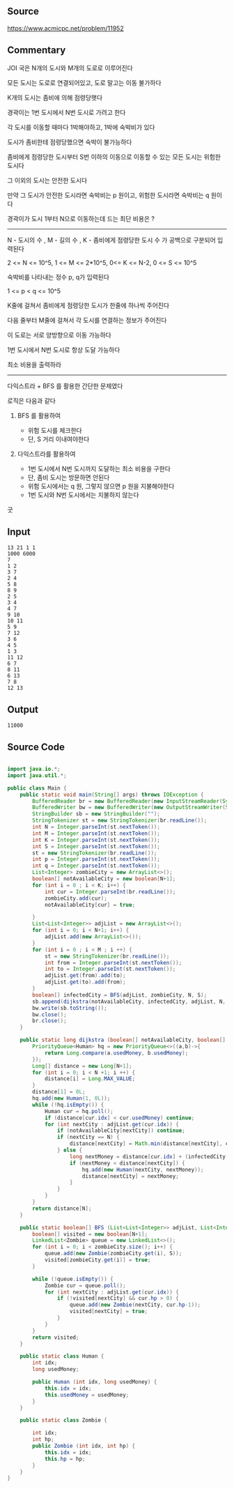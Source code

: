 ## Source
https://www.acmicpc.net/problem/11952


## Commentary

JOI 국은 N개의 도시와 M개의 도로로 이루어진다

모든 도시는 도로로 연결되어있고, 도로 말고는 이동 불가하다

K개의 도시는 좀비에 의해 점령당햇다

경곽이는 1번 도시에서 N번 도시로 가려고 한다

각 도시를 이동할 때마다 1박해야하고, 1박에 숙박비가 있다

도시가 좀비한테 점령당했으면 숙박이 불가능하다

좀비에게 점령당한 도시부터 S번 이하의 이동으로 이동할 수 있는 모든 도시는 위험한 도시다

그 이외의 도시는 안전한 도시다

만약 그 도시가 안전한 도시라면 숙박비는 p 원이고, 위험한 도시라면 숙박비는 q 원이다

경곽이가 도시 1부터 N으로 이동하는데 드는 최단 비용은 ?

----

N - 도시의 수 , M - 길의 수 , K - 좀비에게 점령당한 도시 수 가 공백으로 구분되어 입력된다

2 <= N <= 10^5, 1 <= M <= 2*10^5, 0<= K <= N-2, 0 <= S <= 10^5

숙박비를 나타내는 정수 p, q가 입력된다

1 <= p < q <= 10^5

K줄에 걸쳐서 좀비에게 점령당한 도시가 한줄에 하나씩 주어진다

다음 줄부터 M줄에 걸쳐서 각 도시를 연결하는 정보가 주어진다

이 도로는 서로 양방향으로 이동 가능하다

1번 도시에서 N번 도시로 항상 도달 가능하다

최소 비용을 출력하라

----

다익스트라 + BFS 를 활용한 간단한 문제였다

로직은 다음과 같다

1. BFS 를 활용하여

    - 위험 도시를 체크한다
    - 단, S 거리 이내여야한다

2. 다익스트라를 활용하여

    - 1번 도시에서 N번 도시까지 도달하는 최소 비용을 구한다
    - 단, 좀비 도시는 방문하면 안된다
    - 위험 도시에서는 q 원, 그렇지 않으면 p 원을 지불해야한다
    - 1번 도시와 N번 도시에서는 지불하지 않는다

굿

## Input
```
13 21 1 1
1000 6000
7
1 2
3 7
2 4
5 8
8 9
2 5
3 4
4 7
9 10
10 11
5 9
7 12
3 6
4 5
1 3
11 12
6 7
8 11
6 13
7 8
12 13
```

## Output
```
11000
```


## Source Code 

```java

import java.io.*;
import java.util.*;

public class Main {
    public static void main(String[] args) throws IOException {
        BufferedReader br = new BufferedReader(new InputStreamReader(System.in));
        BufferedWriter bw = new BufferedWriter(new OutputStreamWriter(System.out));
        StringBuilder sb = new StringBuilder("");
        StringTokenizer st = new StringTokenizer(br.readLine());
        int N = Integer.parseInt(st.nextToken());
        int M = Integer.parseInt(st.nextToken());
        int K = Integer.parseInt(st.nextToken());
        int S = Integer.parseInt(st.nextToken());
        st = new StringTokenizer(br.readLine());
        int p = Integer.parseInt(st.nextToken());
        int q = Integer.parseInt(st.nextToken());
        List<Integer> zombieCity = new ArrayList<>();
        boolean[] notAvailableCity = new boolean[N+1];
        for (int i = 0 ; i < K; i++) {
            int cur = Integer.parseInt(br.readLine());
            zombieCity.add(cur);
            notAvailableCity[cur] = true;

        }
        List<List<Integer>> adjList = new ArrayList<>();
        for (int i = 0; i < N+1; i++) {
            adjList.add(new ArrayList<>());
        }
        for (int i = 0 ; i < M ; i ++) {
            st = new StringTokenizer(br.readLine());
            int from = Integer.parseInt(st.nextToken());
            int to = Integer.parseInt(st.nextToken());
            adjList.get(from).add(to);
            adjList.get(to).add(from);
        }
        boolean[] infectedCity = BFS(adjList, zombieCity, N, S);
        sb.append(dijkstra(notAvailableCity, infectedCity, adjList, N, p, q));
        bw.write(sb.toString());
        bw.close();
        br.close();
    }

    public static long dijkstra (boolean[] notAvailableCity, boolean[] infectedCity, List<List<Integer>> adjList, int N, int p, int q) {
        PriorityQueue<Human> hq = new PriorityQueue<>((a,b)->{
            return Long.compare(a.usedMoney, b.usedMoney);
        });
        Long[] distance = new Long[N+1];
        for (int i = 0; i < N +1; i ++) {
            distance[i] = Long.MAX_VALUE;
        }
        distance[1] = 0L;
        hq.add(new Human(1, 0L));
        while (!hq.isEmpty()) {
            Human cur = hq.poll();
            if (distance[cur.idx] < cur.usedMoney) continue;
            for (int nextCity : adjList.get(cur.idx)) {
                if (notAvailableCity[nextCity]) continue;
                if (nextCity == N) {
                    distance[nextCity] = Math.min(distance[nextCity], cur.usedMoney);
                } else {
                    long nextMoney = distance[cur.idx] + (infectedCity[nextCity] ? q : p);
                    if (nextMoney < distance[nextCity]) {
                        hq.add(new Human(nextCity, nextMoney));
                        distance[nextCity] = nextMoney;
                    }
                }
            }
        }
        return distance[N];
    }

    public static boolean[] BFS (List<List<Integer>> adjList, List<Integer> zombieCity, int N, int S) {
        boolean[] visited = new boolean[N+1];
        LinkedList<Zombie> queue = new LinkedList<>();
        for (int i = 0; i < zombieCity.size(); i++) {
            queue.add(new Zombie(zombieCity.get(i), S));
            visited[zombieCity.get(i)] = true;
        }

        while (!queue.isEmpty()) {
            Zombie cur = queue.poll();
            for (int nextCity : adjList.get(cur.idx)) {
                if (!visited[nextCity] && cur.hp > 0) {
                    queue.add(new Zombie(nextCity, cur.hp-1));
                    visited[nextCity] = true;
                }
            }
        }
        return visited;
    }

    public static class Human {
        int idx;
        long usedMoney;

        public Human (int idx, long usedMoney) {
            this.idx = idx;
            this.usedMoney = usedMoney;
        }
    }

    public static class Zombie {

        int idx;
        int hp;
        public Zombie (int idx, int hp) {
            this.idx = idx;
            this.hp = hp;
        }
    }
}
```